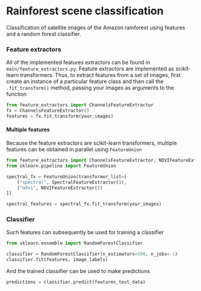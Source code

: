 # Rainforest scene classification

Classification of satellite images of the Amazon rainforest using features and a random forest classifier.

### Feature extractors

All of the implemented features extractors can be found in `main/feature_extractors.py`. Feature extractors are implemented as scikit-learn transformers. Thus, to extract features from a set of images, first create an instance of a particular feature class and then call the `.fit_transform()` method, passing your images as arguments to the function

```python
from feature_extractors import ChannelsFeatureExtractor
fx = ChannelsFeatureExtractor()
features = fx.fit_transform(your_images)
```

#### Multiple features

Because the feature extractors are scikit-learn transformers, multiple features can be obtained in parallel using `FeatureUnion`

```python
from feature_extractors import ChannelsFeatureExtractor, NDVIFeatureExtractor
from sklearn.pipeline import FeatureUnion

spectral_fx = FeatureUnion(transformer_list=[
    ("spectral", SpectralFeatureExtractor()),
    ("ndvi", NDVIFeatureExtractor())
])

spectral_features = spectral_fx.fit_transform(your_images)
```

### Classifier

Such features can subsequently be used for training a classifier

```python
from sklearn.ensemble import RandomForestClassifier

classifier = RandomForestClassifier(n_estimators=500, n_jobs=-1)
classifier.fit(features, image_labels)
```

And the trained classifier can be used to make predictions

```python
predictions = classifier.predict(features_test_data)
```
